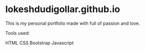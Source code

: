 # lokeshdudigollar.github.io


This is my personal portfolio made with full of passion and love.

Tools used:

HTML
CSS
Bootstrap
Javascript
